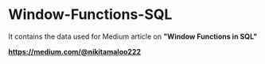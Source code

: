 # Window-Functions-SQL

It contains the data used for Medium article on **"Window Functions in SQL"**

**https://medium.com/@nikitamaloo222**

